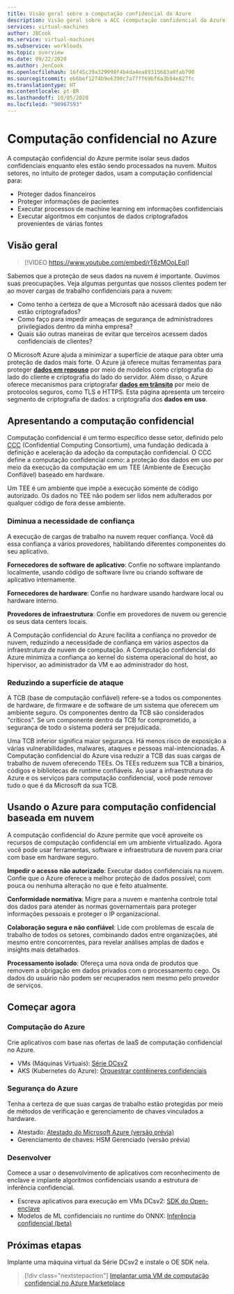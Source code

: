 ```yaml
---
title: Visão geral sobre a computação confidencial do Azure
description: Visão geral sobre a ACC (computação confidencial do Azure)
services: virtual-machines
author: JBCook
ms.service: virtual-machines
ms.subservice: workloads
ms.topic: overview
ms.date: 09/22/2020
ms.author: JenCook
ms.openlocfilehash: 16f45c39a329998f4b4da4ea89315683a0fab790
ms.sourcegitcommit: eb6bef1274b9e6390c7a77ff69bf6a3b94e827fc
ms.translationtype: HT
ms.contentlocale: pt-BR
ms.lasthandoff: 10/05/2020
ms.locfileid: "90967593"
---
```

# <a name="confidential-computing-on-azure"></a>Computação confidencial no Azure

A computação confidencial do Azure permite isolar seus dados confidenciais enquanto eles estão sendo processados na nuvem. Muitos setores, no intuito de proteger dados, usam a computação confidencial para:

- Proteger dados financeiros
- Proteger informações de pacientes
- Executar processos de machine learning em informações confidenciais
- Executar algoritmos em conjuntos de dados criptografados provenientes de várias fontes


## <a name="overview"></a>Visão geral
<p><p>


> [!VIDEO https://www.youtube.com/embed/rT6zMOoLEqI]

Sabemos que a proteção de seus dados na nuvem é importante. Ouvimos suas preocupações. Veja algumas perguntas que nossos clientes podem ter ao mover cargas de trabalho confidenciais para a nuvem: 

- Como tenho a certeza de que a Microsoft não acessará dados que não estão criptografados?
- Como faço para impedir ameaças de segurança de administradores privilegiados dentro da minha empresa?
- Quais são outras maneiras de evitar que terceiros acessem dados confidenciais de clientes?

O Microsoft Azure ajuda a minimizar a superfície de ataque para obter uma proteção de dados mais forte. O Azure já oferece muitas ferramentas para proteger [**dados em repouso**](../security/fundamentals/encryption-atrest.md) por meio de modelos como criptografia do lado do cliente e criptografia do lado do servidor. Além disso, o Azure oferece mecanismos para criptografar [**dados em trânsito**](../security/fundamentals/data-encryption-best-practices.md#protect-data-in-transit) por meio de protocolos seguros, como TLS e HTTPS. Esta página apresenta um terceiro segmento de criptografia de dados: a criptografia dos **dados em uso**.

## <a name="introduction-to-confidential-computing"></a>Apresentando a computação confidencial  

Computação confidencial é um termo específico desse setor, definido pelo [CCC](https://confidentialcomputing.io/) (Confidential Computing Consortium), uma fundação dedicada à definição e aceleração da adoção da computação confidencial. O CCC define a computação confidencial como: a proteção dos dados em uso por meio da execução da computação em um TEE (Ambiente de Execução Confiável) baseado em hardware.

Um TEE é um ambiente que impõe a execução somente de código autorizado. Os dados no TEE não podem ser lidos nem adulterados por qualquer código de fora desse ambiente. 

### <a name="lessen-the-need-for-trust"></a>Diminua a necessidade de confiança
A execução de cargas de trabalho na nuvem requer confiança. Você dá essa confiança a vários provedores, habilitando diferentes componentes do seu aplicativo.


**Fornecedores de software de aplicativo**: Confie no software implantando localmente, usando código de software livre ou criando software de aplicativo internamente.

**Fornecedores de hardware**: Confie no hardware usando hardware local ou hardware interno. 

**Provedores de infraestrutura**: Confie em provedores de nuvem ou gerencie os seus data centers locais.


A Computação confidencial do Azure facilita a confiança no provedor de nuvem, reduzindo a necessidade de confiança em vários aspectos da infraestrutura de nuvem de computação. A Computação confidencial do Azure minimiza a confiança ao kernel do sistema operacional do host, ao hipervisor, ao administrador da VM e ao administrador do host.

### <a name="reducing-the-attack-surface"></a>Reduzindo a superfície de ataque
A TCB (base de computação confiável) refere-se a todos os componentes de hardware, de firmware e de software de um sistema que oferecem um ambiente seguro. Os componentes dentro da TCB são considerados "críticos". Se um componente dentro da TCB for comprometido, a segurança de todo o sistema poderá ser prejudicada. 

Uma TCB inferior significa maior segurança. Há menos risco de exposição a várias vulnerabilidades, malwares, ataques e pessoas mal-intencionadas. A Computação confidencial do Azure visa reduzir a TCB das suas cargas de trabalho de nuvem oferecendo TEEs. Os TEEs reduzem sua TCB a binários, códigos e bibliotecas de runtime confiáveis. Ao usar a infraestrutura do Azure e os serviços para computação confidencial, você pode remover tudo o que é da Microsoft da sua TCB.


## <a name="using-azure-for-cloud-based-confidential-computing"></a>Usando o Azure para computação confidencial baseada em nuvem <a id="cc-on-azure"></a>

A computação confidencial do Azure permite que você aproveite os recursos de computação confidencial em um ambiente virtualizado. Agora você pode usar ferramentas, software e infraestrutura de nuvem para criar com base em hardware seguro.  

**Impedir o acesso não autorizado**: Executar dados confidenciais na nuvem. Confie que o Azure oferece a melhor proteção de dados possível, com pouca ou nenhuma alteração no que é feito atualmente.

**Conformidade normativa**: Migre para a nuvem e mantenha controle total dos dados para atender às normas governamentais para proteger informações pessoais e proteger o IP organizacional.

**Colaboração segura e não confiável**: Lide com problemas de escala de trabalho de todos os setores, combinando dados entre organizações, até mesmo entre concorrentes, para revelar análises amplas de dados e insights mais detalhados.

**Processamento isolado**: Ofereça uma nova onda de produtos que removem a obrigação em dados privados com o processamento cego. Os dados do usuário não podem ser recuperados nem mesmo pelo provedor de serviços. 

## <a name="get-started"></a>Começar agora
### <a name="azure-compute"></a>Computação do Azure
Crie aplicativos com base nas ofertas de IaaS de computação confidencial no Azure.
- VMs (Máquinas Virtuais): [Série DCsv2](confidential-computing-enclaves.md)
- AKS (Kubernetes do Azure): [Orquestrar contêineres confidenciais](confidential-nodes-aks-overview.md)

### <a name="azure-security"></a>Segurança do Azure 
Tenha a certeza de que suas cargas de trabalho estão protegidas por meio de métodos de verificação e gerenciamento de chaves vinculados a hardware. 
- Atestado: [Atestado do Microsoft Azure (versão prévia)](https://docs.microsoft.com/azure/attestation/overview)
- Gerenciamento de chaves: HSM Gerenciado (versão prévia)

### <a name="develop"></a>Desenvolver
Comece a usar o desenvolvimento de aplicativos com reconhecimento de enclave e implante algoritmos confidenciais usando a estrutura de inferência confidencial.
- Escreva aplicativos para execução em VMs DCsv2: [SDK do Open-enclave](https://github.com/openenclave/openenclave)
- Modelos de ML confidenciais no runtime do ONNX: [Inferência confidencial (beta)](https://aka.ms/confidentialinference)

## <a name="next-steps"></a>Próximas etapas

Implante uma máquina virtual da Série DCsv2 e instale o OE SDK nela.

> [!div class="nextstepaction"]
> [Implantar uma VM de computação confidencial no Azure Marketplace](quick-create-marketplace.md)
